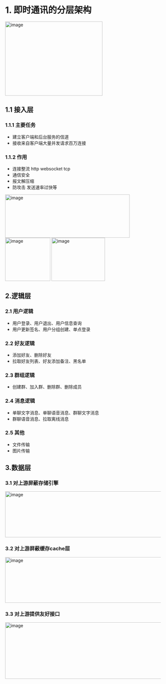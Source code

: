 # 1. 即时通讯的分层架构
<img width="315" height="240" alt="image" src="https://github.com/user-attachments/assets/a4a7d836-1a88-4a94-97ac-cec3e1854939" />

## 1.1 接入层
### 1.1.1 主要任务
- 建立客户端和后台服务的信道
- 接收来自客户端大量并发请求百万连接

### 1.1.2 作用
- 连接整流 http websocket tcp
- 通信安全
- 报文解压缩
- 防攻击 发送速率过快等

<img width="403" height="140" alt="image" src="https://github.com/user-attachments/assets/91aea957-803c-4a77-92a4-dc3ddcec0e15" />

<img width="146" height="140" alt="image" src="https://github.com/user-attachments/assets/21d06d31-fad9-4619-acae-191f2bfedc2d" />

<img width="173" height="140" alt="image" src="https://github.com/user-attachments/assets/ec9748b1-1e67-413d-88d6-4f0129ba50ce" />

## 2.逻辑层
### 2.1 用户逻辑
- 用户登录、用户退出、用户信息查询
- 用户更新签名、用户分组创建、单点登录

### 2.2 好友逻辑
- 添加好友、删除好友
- 拉取好友列表、好友添加备注、黑名单

### 2.3 群组逻辑
- 创建群、加入群、删除群、删除成员

### 2.4 消息逻辑
- 单聊文字消息、单聊语音消息、群聊文字消息
- 群聊语音消息、拉取离线消息

### 2.5 其他
- 文件传输
- 图片传输

## 3.数据层
### 3.1 对上游屏蔽存储引擎

<img width="719" height="149" alt="image" src="https://github.com/user-attachments/assets/95ffd2c9-51e9-4690-b2c8-3caef6b10b64" />

### 3.2 对上游屏蔽缓存cache层

<img width="719" height="148" alt="image" src="https://github.com/user-attachments/assets/52cff08d-5596-45ee-a0d6-adfa527de222" />


### 3.3 对上游提供友好接口

<img width="719" height="183" alt="image" src="https://github.com/user-attachments/assets/298838e7-2eaa-4fcb-8d25-ca3c0dabc9f1" />

